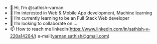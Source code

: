 - 👋 Hi, I’m @sathish-varnan
- 👀 I’m interested in Web & Mobile App development, Machine learning
- 🌱 I’m currently learning to be an Full Stack Web developer
- 💞️ I’m looking to collaborate on ...
- 📫 How to reach me linkedin(https://www.linkedin.com/in/sathish-v-220a14264/) e-mail(varnan.sathish@gmail.com)

<!---
sathish-varnan/sathish-varnan is a ✨ special ✨ repository because its `README.md` (this file) appears on your GitHub profile.
You can click the Preview link to take a look at your changes.
--->
